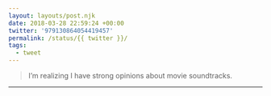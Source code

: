 ```yaml
---
layout: layouts/post.njk
date: 2018-03-28 22:59:24 +00:00
twitter: '979130864054419457'
permalink: /status/{{ twitter }}/
tags: 
  - tweet
---
```


> I’m realizing I have strong opinions about movie soundtracks.

---
